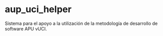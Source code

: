 # aup_uci_helper
Sistema para el apoyo a la utilización de la metodología de desarrollo de software APU vUCI.
